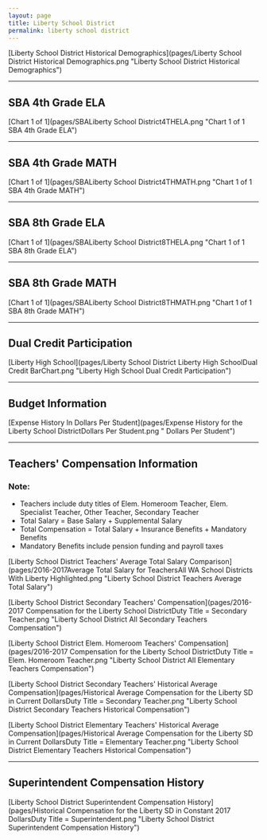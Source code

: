 ```yaml
---
layout: page
title: Liberty School District
permalink: liberty school district
---
```



[Liberty School District Historical Demographics](pages/Liberty School District Historical Demographics.png "Liberty School District Historical Demographics")

___

## SBA 4th Grade ELA

[Chart 1 of 1](pages/SBALiberty School District4THELA.png "Chart 1 of 1 SBA 4th Grade ELA")


___

## SBA 4th Grade MATH

[Chart 1 of 1](pages/SBALiberty School District4THMATH.png "Chart 1 of 1 SBA 4th Grade MATH")


___

## SBA 8th Grade ELA

[Chart 1 of 1](pages/SBALiberty School District8THELA.png "Chart 1 of 1 SBA 8th Grade ELA")


___

## SBA 8th Grade MATH

[Chart 1 of 1](pages/SBALiberty School District8THMATH.png "Chart 1 of 1 SBA 8th Grade MATH")


___

## Dual Credit Participation

[Liberty High School](pages/Liberty School District Liberty High SchoolDual Credit BarChart.png "Liberty High School Dual Credit Participation")


___

## Budget Information

[Expense History In Dollars Per Student](pages/Expense History for the Liberty School DistrictDollars Per Student.png " Dollars Per Student")


___

## Teachers' Compensation Information
### Note:
- Teachers include duty titles of Elem. Homeroom Teacher, Elem. Specialist Teacher, Other Teacher, Secondary Teacher
- Total Salary = Base Salary + Supplemental Salary
- Total Compensation = Total Salary + Insurance Benefits + Mandatory Benefits
- Mandatory Benefits include pension funding and payroll taxes

[Liberty School District Teachers' Average Total Salary Comparison](pages/2016-2017Average Total Salary for TeachersAll WA School Districts With Liberty Highlighted.png "Liberty School District Teachers Average Total Salary")

[Liberty School District Secondary Teachers' Compensation](pages/2016-2017 Compensation for the Liberty School DistrictDuty Title = Secondary Teacher.png "Liberty School District All Secondary Teachers Compensation")

[Liberty School District Elem. Homeroom Teachers' Compensation](pages/2016-2017 Compensation for the Liberty School DistrictDuty Title = Elem. Homeroom Teacher.png "Liberty School District All Elementary Teachers Compensation")

[Liberty School District Secondary Teachers' Historical Average Compensation](pages/Historical Average Compensation for the Liberty SD in Current DollarsDuty Title = Secondary Teacher.png "Liberty School District Secondary Teachers Historical Compensation")

[Liberty School District Elementary Teachers' Historical Average Compensation](pages/Historical Average Compensation for the Liberty SD in Current DollarsDuty Title = Elementary Teacher.png "Liberty School District Elementary Teachers Historical Compensation")


___

## Superintendent Compensation History

[Liberty School District Superintendent Compensation History](pages/Historical Compensation for the Liberty SD in Constant 2017 DollarsDuty Title = Superintendent.png "Liberty School District Superintendent Compensation History")

